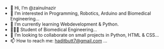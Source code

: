 - 👋 Hi, I’m @zainulnazir
- 👀 I’m interested in Programming, Robotics, Arduino and Biomedical Engineering...
- 🌱 I’m currently learning Webdevelopment & Python.
- 👨🏻‍🔬 Student of Biomedical Engineering...
- 💞️ I’m looking to collaborate on small projects in Python, HTML & CSS...
- 📫 How to reach me: haditbutt7@gmail.com ...

<!---
zainulnazir/zainulnazir is a ✨ special ✨ repository because its `README.md` (this file) appears on your GitHub profile.
You can click the Preview link to take a look at your changes.
--->
